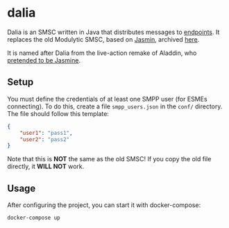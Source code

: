 # dalia

Dalia is an SMSC written in Java that distributes messages to [endpoints](https://github.com/modulytic/termination-endpoint). It replaces the old Modulytic SMSC, based on [Jasmin](https://github.com/jookies/jasmin), archived [here](https://github.com/modulytic/termination-proxy).

It is named after Dalia from the live-action remake of Aladdin, who [pretended to be Jasmine](https://www.youtube.com/watch?v=PB7M_Tbjggg).

## Setup

You must define the credentials of at least one SMPP user (for ESMEs connecting). To do this, create a file `smpp_users.json` in the `conf/` directory. The file should follow this template:

```json
{
    "user1": "pass1",
    "user2": "pass2"
}
```

Note that this is **NOT** the same as the old SMSC! If you copy the old file directly, it **WILL NOT** work.

## Usage

After configuring the project, you can start it with docker-compose:

```sh
docker-compose up
```
